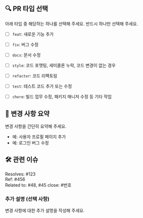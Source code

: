 ## 🔍 PR 타입 선택

아래 타입 중 해당하는 하나를 선택해 주세요. 반드시 하나만 선택해 주세요.

- [ ] `feat`: 새로운 기능 추가
- [ ] `fix`: 버그 수정
- [ ] `docs`: 문서 수정
- [ ] `style`: 코드 포맷팅, 세미콜론 누락, 코드 변경이 없는 경우
- [ ] `refactor`: 코드 리팩토링
- [ ] `test`: 테스트 코드 추가 또는 수정
- [ ] `chore`: 빌드 업무 수정, 패키지 매니저 수정 등 기타 작업


## 📝 변경 사항 요약

변경 사항을 간단히 요약해 주세요.

- 예: 사용자 프로필 페이지 추가
- 예: 로그인 버그 수정


## 🛠 관련 이슈

Resolves: #123  
Ref: #456  
Related to: #48, #45
close: #번호

### **추가 설명 (선택 사항)**

변경 사항에 대한 추가 설명을 작성해 주세요.
